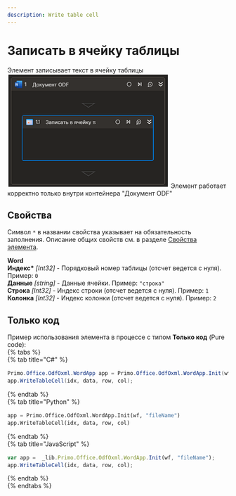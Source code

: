 ```yaml
---
description: Write table cell
---
```

# Записать в ячейку таблицы
Элемент записывает текст в ячейку таблицы
![](../../../../.gitbook/assets1/odfdoc-writetablecell.png)
Элемент работает корректно только внутри контейнера  "Документ ODF"
## Свойства
Символ `*` в названии свойства указывает на обязательность заполнения. Описание общих свойств см. в разделе [Свойства элемента](https://docs.primo-rpa.ru/primo-rpa/primo-studio/process/elements#svoistva-elementa).

**Word**  
**Индекс\*** *[Int32]* - Порядковый номер таблицы (отсчет ведется с нуля). Пример: `0`  
**Данные** *[string]* - Данные ячейки. Пример: `"строка"`  
**Строка** *[Int32]* - Индекс строки  (отсчет ведется с нуля). Пример: `1`  
**Колонка** *[Int32]* - Индекс колонки  (отсчет ведется с нуля). Пример: `2`  

## Только код  
Пример использования элемента в процессе с типом **Только код** (Pure code):  
{% tabs %}  
{% tab title="C#" %}  
```csharp  
Primo.Office.OdfOxml.WordApp app = Primo.Office.OdfOxml.WordApp.Init(wf, "fileName");  
app.WriteTableCell(idx, data, row, col);  
```
{% endtab %}  
{% tab title="Python" %}  
```python  
app = Primo.Office.OdfOxml.WordApp.Init(wf, "fileName")  
app.WriteTableCell(idx, data, row, col)  
```
{% endtab %}  
{% tab title="JavaScript" %}  
```javascript  
var app =  _lib.Primo.Office.OdfOxml.WordApp.Init(wf, "fileName");  
app.WriteTableCell(idx, data, row, col);  
```
{% endtab %}  
{% endtabs %}  
